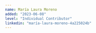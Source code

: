 ```yaml
---
name: María Laura Moreno
added: "2023-06-08"
level: "Individual Contributor"
linkedin: "maría-laura-moreno-4a225024b"
---
```

